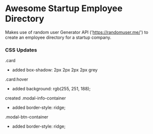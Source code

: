 # Awesome Startup Employee Directory

Makes use of random user Generator API ('https://randomuser.me/') to create an employee directory for a startup company.

### CSS Updates

.card
- added box-shadow: 2px 2px 2px 2px grey

.card:hover
- added background: rgb(255, 251, 188);

created .modal-info-container
- added border-style: ridge;

.modal-btn-container
- added border-style: ridge;



